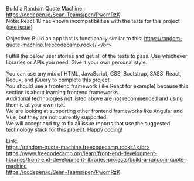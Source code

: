 Build a Random Quote Machine :</br>
https://codepen.io/Sean-Teams/pen/PwomRzK</br>
Note: React 18 has known incompatibilities with the tests for this project ([see issue](https://www.freecodecamp.org/learn/front-end-development-libraries/front-end-development-libraries-projects/build-a-random-quote-machine))

Objective: Build an app that is functionally similar to this: https://random-quote-machine.freecodecamp.rocks/.</br>

Fulfill the below user stories and get all of the tests to pass. Use whichever libraries or APIs you need. Give it your own personal style.</br>

You can use any mix of HTML, JavaScript, CSS, Bootstrap, SASS, React, Redux, and jQuery to complete this project. </br>
You should use a frontend framework (like React for example) because this section is about learning frontend frameworks. </br>
Additional technologies not listed above are not recommended and using them is at your own risk. </br>
We are looking at supporting other frontend frameworks like Angular and Vue, but they are not currently supported. </br>
We will accept and try to fix all issue reports that use the suggested technology stack for this project. Happy coding!</br>

Link:</br>
https://random-quote-machine.freecodecamp.rocks/.</br>
https://www.freecodecamp.org/learn/front-end-development-libraries/front-end-development-libraries-projects/build-a-random-quote-machine</br>
https://codepen.io/Sean-Teams/pen/PwomRzK
